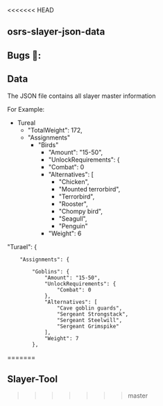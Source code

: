 <<<<<<< HEAD
## osrs-slayer-json-data

## Bugs 🐛:


## Data 
The JSON file contains all slayer master information

For Example: 
- Tureal
    - "TotalWeight": 172,
    - "Assignments"
      - "Birds"
        - "Amount": "15-50",
        - "UnlockRequirements": {
        - "Combat": 0
        - "Alternatives": [
          - "Chicken",
          - "Mounted terrorbird",
          - "Terrorbird",
          - "Rooster",
          - "Chompy bird",
          - "Seagull",
          - "Penguin"
        - "Weight": 6

"Turael": {
        
        "Assignments": {
            
            "Goblins": {
                "Amount": "15-50",
                "UnlockRequirements": {
                    "Combat": 0
                },
                "Alternatives": [
                    "Cave goblin guards",
                    "Sergeant Strongstack",
                    "Sergeant Steelwill",
                    "Sergeant Grimspike"
                ],
                "Weight": 7
            },

  
=======
## Slayer-Tool 
>>>>>>> master
